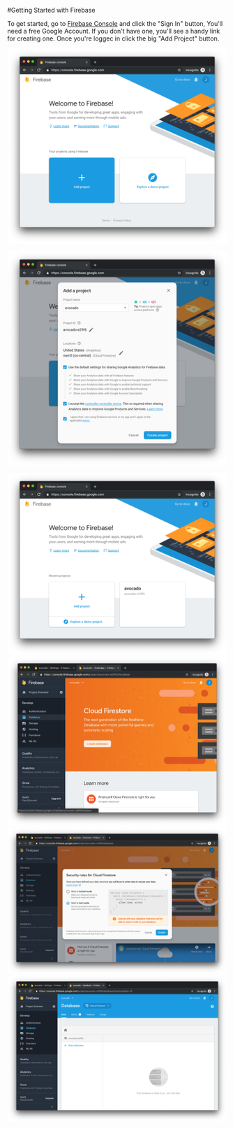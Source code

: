 #Getting Started with Firebase

To get started, go to [Firebase Console](https://console.firebase.google.com ) and click the "Sign In" button,  You'll need a free Google Account.  If you don't have one, you'll see a handy link for creating one. Once you're loggec in click the big "Add Project" button.

![Alt](assets/01-welcome-to-firebase.png "Welcome to Firebase")

![Alt](assets/02-add-a-project.png "Add a project")

![Alt](assets/03-select-your-new-project.png "a")
![Alt](assets/04-create-database.png "a")
![Alt](assets/05-select-security-settings.png "a")
![Alt](assets/06-your-firestore-database.png "a")

